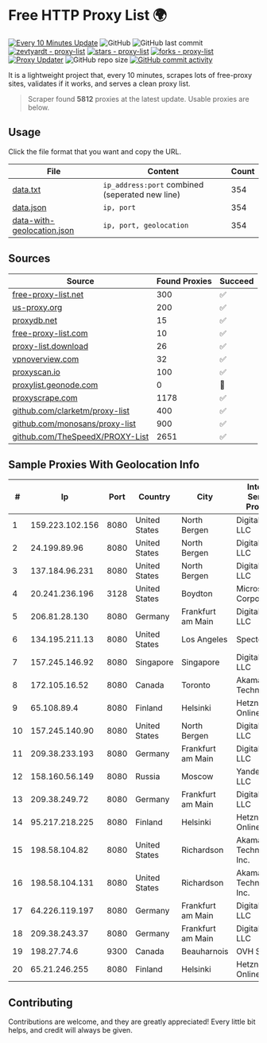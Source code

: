 
# Free HTTP Proxy List 🌍

[![Every 10 Minutes Update](https://github.com/mertguvencli/http-proxy-list/actions/workflows/main.yml/badge.svg?branch=main)](https://github.com/mertguvencli/http-proxy-list/actions/workflows/main.yml)
![GitHub](https://img.shields.io/github/license/mertguvencli/http-proxy-list)
![GitHub last commit](https://img.shields.io/github/last-commit/mertguvencli/http-proxy-list)
[![zevtyardt - proxy-list](https://img.shields.io/static/v1?label=zevtyardt&message=proxy-list&color=blue&logo=github)](https://github.com/zevtyardt/proxy-list "Go to GitHub repo")
[![stars - proxy-list](https://img.shields.io/github/stars/zevtyardt/proxy-list?style=social)](https://github.com/zevtyardt/proxy-list)
[![forks - proxy-list](https://img.shields.io/github/forks/zevtyardt/proxy-list?style=social)](https://github.com/zevtyardt/proxy-list)
[![Proxy Updater](https://github.com/zevtyardt/proxy-list/workflows/Proxy%20Updater/badge.svg)](https://github.com/zevtyardt/proxy-list/actions?query=workflow:"Proxy+Updater")
![GitHub repo size](https://img.shields.io/github/repo-size/zevtyardt/proxy-list)
[![GitHub commit activity](https://img.shields.io/github/commit-activity/m/zevtyardt/proxy-list?logo=commits)](https://github.com/zevtyardt/proxy-list/commits/main)

It is a lightweight project that, every 10 minutes, scrapes lots of free-proxy sites, validates if it works, and serves a clean proxy list.

> Scraper found **5812** proxies at the latest update. Usable proxies are below.

## Usage

Click the file format that you want and copy the URL.

|File|Content|Count|
|----|-------|-----|
|[data.txt](https://raw.githubusercontent.com/mertguvencli/http-proxy-list/main/proxy-list/data.txt)|`ip_address:port` combined (seperated new line)|354|
|[data.json](https://raw.githubusercontent.com/mertguvencli/http-proxy-list/main/proxy-list/data.json)|`ip, port`|354|
|[data-with-geolocation.json](https://raw.githubusercontent.com/mertguvencli/http-proxy-list/main/proxy-list/data-with-geolocation.json)|`ip, port, geolocation`|354|

## Sources

|Source|Found Proxies|Succeed|
|------|-------------|-------|
|[free-proxy-list.net](https://free-proxy-list.net)|300|✅|
|[us-proxy.org](https://www.us-proxy.org)|200|✅|
|[proxydb.net](http://proxydb.net)|15|✅|
|[free-proxy-list.com](https://free-proxy-list.com/?page=&port=&type%5B%5D=http&type%5B%5D=https&up_time=0&search=Search)|10|✅|
|[proxy-list.download](https://www.proxy-list.download/HTTP)|26|✅|
|[vpnoverview.com](https://vpnoverview.com/privacy/anonymous-browsing/free-proxy-servers)|32|✅|
|[proxyscan.io](https://www.proxyscan.io)|100|✅|
|[proxylist.geonode.com](https://proxylist.geonode.com/api/proxy-list?limit=300&page=1&sort_by=lastChecked&sort_type=desc&protocols=http,https)|0|🚫|
|[proxyscrape.com](https://api.proxyscrape.com/v2/?request=displayproxies&protocol=http&timeout=10000&country=all&ssl=all&anonymity=all)|1178|✅|
|[github.com/clarketm/proxy-list](https://raw.githubusercontent.com/clarketm/proxy-list/master/proxy-list-raw.txt)|400|✅|
|[github.com/monosans/proxy-list](https://raw.githubusercontent.com/monosans/proxy-list/main/proxies/http.txt)|900|✅|
|[github.com/TheSpeedX/PROXY-List](https://raw.githubusercontent.com/TheSpeedX/PROXY-List/master/http.txt)|2651|✅|


## Sample Proxies With Geolocation Info

|#|Ip|Port|Country|City|Internet Service Provider|
|-|--|----|-------|----|-------------------------|
|1|159.223.102.156|8080|United States|North Bergen|DigitalOcean, LLC|
|2|24.199.89.96|8080|United States|North Bergen|DigitalOcean, LLC|
|3|137.184.96.231|8080|United States|North Bergen|DigitalOcean, LLC|
|4|20.241.236.196|3128|United States|Boydton|Microsoft Corporation|
|5|206.81.28.130|8080|Germany|Frankfurt am Main|DigitalOcean, LLC|
|6|134.195.211.13|8080|United States|Los Angeles|Spectero|
|7|157.245.146.92|8080|Singapore|Singapore|DigitalOcean, LLC|
|8|172.105.16.52|8080|Canada|Toronto|Akamai Technologies|
|9|65.108.89.4|8080|Finland|Helsinki|Hetzner Online GmbH|
|10|157.245.140.90|8080|United States|North Bergen|DigitalOcean, LLC|
|11|209.38.233.193|8080|Germany|Frankfurt am Main|DigitalOcean, LLC|
|12|158.160.56.149|8080|Russia|Moscow|Yandex.Cloud LLC|
|13|209.38.249.72|8080|Germany|Frankfurt am Main|DigitalOcean, LLC|
|14|95.217.218.225|8080|Finland|Helsinki|Hetzner Online GmbH|
|15|198.58.104.82|8080|United States|Richardson|Akamai Technologies, Inc.|
|16|198.58.104.131|8080|United States|Richardson|Akamai Technologies, Inc.|
|17|64.226.119.197|8080|Germany|Frankfurt am Main|DigitalOcean, LLC|
|18|209.38.243.37|8080|Germany|Frankfurt am Main|DigitalOcean, LLC|
|19|198.27.74.6|9300|Canada|Beauharnois|OVH SAS|
|20|65.21.246.255|8080|Finland|Helsinki|Hetzner Online GmbH|



## Contributing

Contributions are welcome, and they are greatly appreciated! Every
little bit helps, and credit will always be given.

